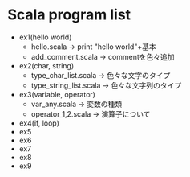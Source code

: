 # Scala program list  
- ex1(hello world)  
  - hello.scala -> print "hello world"+基本
  - add_comment.scala -> commentを色々追加
- ex2(char, string)  
  - type_char_list.scala -> 色々な文字のタイプ
  - type_string_list.scala -> 色々な文字列のタイプ
- ex3(variable, operator)  
  - var_any.scala -> 変数の種類
  - operator_1,2.scala -> 演算子について
- ex4(if, loop)  
- ex5  
- ex6  
- ex7  
- ex8  
- ex9  
